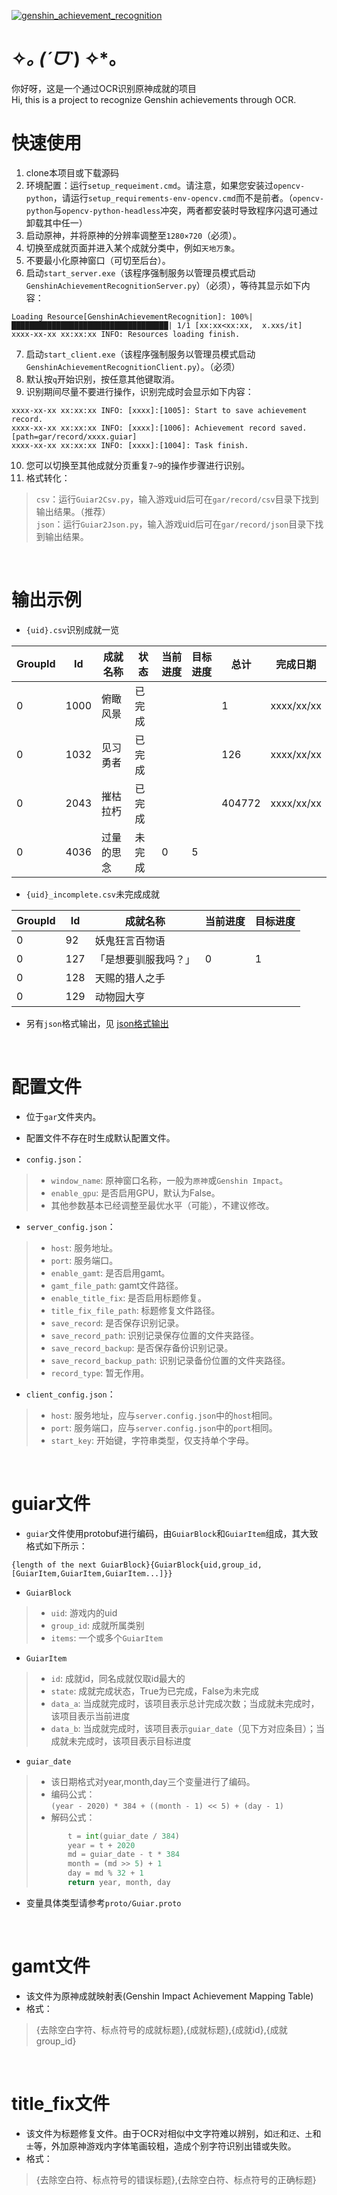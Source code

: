 [![genshin_achievement_recognition](https://socialify.git.ci/Aminor-z/genshin_achievement_recognition/image?forks=1&issues=1&language=1&name=1&pulls=1&stargazers=1&theme=Dark)](https://github.com/Aminor-z/genshin_achievement_recognition)


# ✧*｡ (ˊᗜˋ*) ✧*｡
你好呀，这是一个通过OCR识别原神成就的项目  
Hi, this is a project to recognize Genshin achievements through OCR.
&nbsp;

# 快速使用
1. clone本项目或下载源码
2. 环境配置：运行`setup_requeiment.cmd`。请注意，如果您安装过`opencv-python`，请运行`setup_requirements-env-opencv.cmd`而不是前者。（`opencv-python`与`opencv-python-headless`冲突，两者都安装时导致程序闪退可通过卸载其中任一）
3. 启动原神，并将原神的分辨率调整至`1280×720`（必须）。
4. 切换至成就页面并进入某个成就分类中，例如`天地万象`。
5. 不要最小化原神窗口（可切至后台）。
6. 启动`start_server.exe`（该程序强制服务以管理员模式启动`GenshinAchievementRecognitionServer.py`）（必须），等待其显示如下内容：

```
Loading Resource[GenshinAchievementRecognition]: 100%|███████████████████████████████████| 1/1 [xx:xx<xx:xx,  x.xxs/it]
xxxx-xx-xx xx:xx:xx INFO: Resources loading finish.
```
7. 启动`start_client.exe`（该程序强制服务以管理员模式启动`GenshinAchievementRecognitionClient.py`）。（必须）
8. 默认按`q`开始识别，按任意其他键取消。
9. 识别期间尽量不要进行操作，识别完成时会显示如下内容：

```
xxxx-xx-xx xx:xx:xx INFO: [xxxx]:[1005]: Start to save achievement record.
xxxx-xx-xx xx:xx:xx INFO: [xxxx]:[1006]: Achievement record saved. [path=gar/record/xxxx.guiar]
xxxx-xx-xx xx:xx:xx INFO: [xxxx]:[1004]: Task finish.
```

10. 您可以切换至其他成就分页重复`7~9`的操作步骤进行识别。
11. 格式转化：
> `csv`：运行`Guiar2Csv.py`，输入游戏uid后可在`gar/record/csv`目录下找到输出结果。（推荐）  
> `json`：运行`Guiar2Json.py`，输入游戏uid后可在`gar/record/json`目录下找到输出结果。

&nbsp;

# 输出示例
* `{uid}.csv`识别成就一览  

| GroupId | Id   | 成就名称 | 状态 | 当前进度 | 目标进度 | 总计 | 完成日期 |
| ------- | ---- | ---------- | ------ | -------- | -------- | ------ | ---------- |
| 0       | 1000 | 俯瞰风景 | 已完成 |          |          | 1      | xxxx/xx/xx |
| 0       | 1032 | 见习勇者 | 已完成 |          |          | 126    | xxxx/xx/xx |
| 0       | 2043 | 摧枯拉朽 | 已完成 |          |          | 404772 | xxxx/xx/xx |
| 0       | 4036 | 过量的思念 | 未完成 | 0        | 5        |        |            |


* `{uid}_incomplete.csv`未完成成就

| GroupId | Id  | 成就名称         | 当前进度 | 目标进度 |
| ------- | --- | -------------------- | -------- | -------- |
| 0       | 92  | 妖鬼狂言百物语 |          |          |
| 0       | 127 | 「是想要驯服我吗？」 | 0        | 1        |
| 0       | 128 | 天赐的猎人之手 |          |          |
| 0       | 129 | 动物园大亨      |          |          |

* 另有`json`格式输出，见 [json格式输出](doc/json_output.md)

&nbsp;

# 配置文件

* 位于`gar`文件夹内。
* 配置文件不存在时生成默认配置文件。

* `config.json`：
> * `window_name`: 原神窗口名称，一般为`原神`或`Genshin Impact`。
> * `enable_gpu`: 是否启用GPU，默认为False。
> * 其他参数基本已经调整至最优水平（可能），不建议修改。

* `server_config.json`：
> * `host`: 服务地址。
> * `port`: 服务端口。
> * `enable_gamt`: 是否启用gamt。
> * `gamt_file_path`: gamt文件路径。
> * `enable_title_fix`: 是否启用标题修复。
> * `title_fix_file_path`: 标题修复文件路径。
> * `save_record`: 是否保存识别记录。
> * `save_record_path`: 识别记录保存位置的文件夹路径。
> * `save_record_backup`: 是否保存备份识别记录。
> * `save_record_backup_path`: 识别记录备份位置的文件夹路径。
> * `record_type`: 暂无作用。

* `client_config.json`：
> * `host`: 服务地址，应与`server.config.json`中的`host`相同。
> * `port`: 服务端口，应与`server.config.json`中的`port`相同。
> * `start_key`: 开始键，字符串类型，仅支持单个字母。

&nbsp;

# guiar文件

* `guiar`文件使用protobuf进行编码，由`GuiarBlock`和`GuiarItem`组成，其大致格式如下所示：

```
{length of the next GuiarBlock}{GuiarBlock{uid,group_id,[GuiarItem,GuiarItem,GuiarItem...]}}
```
* `GuiarBlock`
> * `uid`: 游戏内的uid
> * `group_id`: 成就所属类别
> * `items`: 一个或多个`GuiarItem`

* `GuiarItem`
> * `id`: 成就id，同名成就仅取id最大的
> * `state`: 成就完成状态，True为已完成，False为未完成
> * `data_a`: 当成就完成时，该项目表示总计完成次数；当成就未完成时，该项目表示当前进度
> * `data_b`: 当成就完成时，该项目表示`guiar_date`（见下方对应条目）；当成就未完成时，该项目表示目标进度

* `guiar_date`
> * 该日期格式对year,month,day三个变量进行了编码。
> * 编码公式：  
> `(year - 2020) * 384 + ((month - 1) << 5) + (day - 1)`
> * 解码公式：  
> ```python
>        t = int(guiar_date / 384)
>        year = t + 2020
>        md = guiar_date - t * 384
>        month = (md >> 5) + 1
>        day = md % 32 + 1
>        return year, month, day
> ```
>

* 变量具体类型请参考`proto/Guiar.proto`

&nbsp;

# gamt文件

* 该文件为原神成就映射表(Genshin Impact Achievement Mapping Table)
* 格式：
> {去除空白字符、标点符号的成就标题},{成就标题},{成就id},{成就group_id}

&nbsp;

# title_fix文件

* 该文件为标题修复文件。由于OCR对相似中文字符难以辨别，如`迁`和`迂`、`土`和`士`等，外加原神游戏内字体笔画较粗，造成个别字符识别出错或失败。
* 格式：
> {去除空白符、标点符号的错误标题},{去除空白符、标点符号的正确标题}
